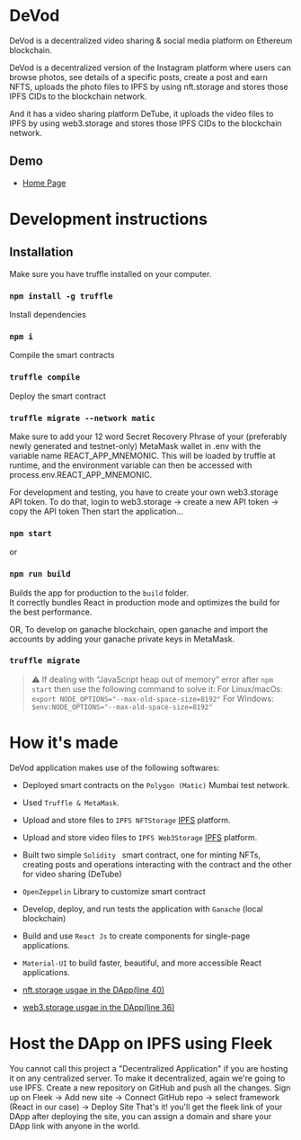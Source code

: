 # DeVod
DeVod is a decentralized video sharing & social media platform on Ethereum blockchain.

DeVod is a decentralized version of the Instagram platform where users can browse photos, see details of a specific posts, create a post and earn NFTS, uploads the photo files to IPFS by using nft.storage and stores those IPFS CIDs to the blockchain network.

And it has a video sharing platform DeTube, it uploads the video files to IPFS by using web3.storage and stores those IPFS CIDs to the blockchain network.

## Demo
- [Home Page](https://nameless-heart-3261.on.fleek.co/)


# Development instructions
## Installation 
Make sure you have truffle installed on your computer.
### `npm install -g truffle`

Install dependencies
### `npm i`

Compile the smart contracts
### `truffle compile`

Deploy the smart contract
### `truffle migrate --network matic`

Make sure to add your 12 word Secret Recovery Phrase of your (preferably newly generated and testnet-only) MetaMask wallet in .env with the variable name REACT_APP_MNEMONIC. This will be loaded by truffle at runtime, and the environment variable can then be accessed with process.env.REACT_APP_MNEMONIC.

For development and testing, you have to create your own web3.storage API token. To do that, login to web3.storage -> create a new API token -> copy the API token
Then start the application...
### `npm start`

or
### `npm run build`

Builds the app for production to the `build` folder.\
It correctly bundles React in production mode and optimizes the build for the best performance.

OR, To develop on ganache blockchain, open ganache and import the accounts by adding your ganache private keys in MetaMask.
### `truffle migrate`

> ⚠️ If dealing with “JavaScript heap out of memory” error after `npm start` then use the following command to solve it: For Linux/macOs: `export NODE_OPTIONS="--max-old-space-size=8192"` 
For Windows: `$env:NODE_OPTIONS="--max-old-space-size=8192"`

# How it's made
DeVod application makes use of the following softwares:
* Deployed smart contracts on the `Polygon (Matic)` Mumbai test network.
* Used `Truffle & MetaMask`.
* Upload and store files to `IPFS NFTStorage` [IPFS](https://nft.storage/) platform.
* Upload and store video files to `IPFS Web3Storage` [IPFS](https://web3.storage/) platform.
* Built two simple `Solidity ` smart contract, one for minting NFTs, creating posts and operations interacting with the contract and the other for video sharing (DeTube)
* `OpenZeppelin` Library to customize smart contract
* Develop, deploy, and run tests the application with `Ganache` (local blockchain)
* Build and use `React Js` to create components for single-page applications.
* `Material-UI` to build faster, beautiful, and more accessible React applications.

* [nft.storage usgae in the DApp(line 40)](https://github.com/Mohd-Taqiuddin/DeVod/blob/master/src/components/create-post/CreatePost.js)
* [web3.storage usgae in the DApp(line 36)](https://github.com/Mohd-Taqiuddin/DeVod/blob/master/src/components/add-video/VideoUpload.js)


# Host the DApp on IPFS using Fleek
You cannot call this project a "Decentralized Application" if you are hosting it on any centralized server. To make it decentralized, again we're going to use IPFS.
Create a new repository on GitHub and push all the changes.
Sign up on Fleek -> Add new site -> Connect GitHub repo -> select framework (React in our case) -> Deploy Site
That's it! you'll get the fleek link of your DApp after deploying the site, you can assign a domain and share your DApp link with anyone in the world.
